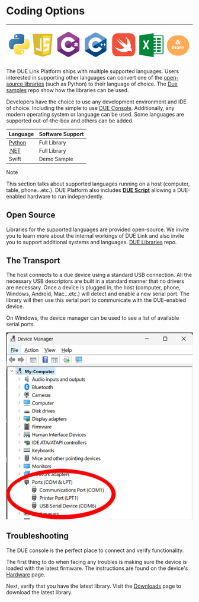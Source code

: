 # Coding Options

---

![Coding Options](../images/coding-options.png)

The DUE Link Platform ships with multiple supported languages. Users interested in supporting other languages can convert one of the [open-source libraries](https://github.com/ghi-electronics/due-libraries) (such as Python) to their language of choice. The [Due samples](https://github.com/ghi-electronics/due-samples) repo show how the libraries can be used. 

Developers have the choice to use any development environment and IDE of choice. Including the simple to use [DUE Console](../../software/console.md). Additionally, any modern operating system or language can be used. Some languages are supported out-of-the-box and others can be added.

Language | Software Support
---|---
[Python](python.md) | Full Library
[.NET](dotnet.md) | Full Library
Swift | Demo Sample


> [!NOTE]
> This section talks about supported languages running on a host (computer, table, phone...etc.). DUE Platform also includes [**DUE Script**](../due-script/due-script.md) allowing a DUE-enabled hardware to run independently.

## Open Source

Libraries for the supported languages are provided open-source. We invite you to learn more about the internal workings of DUE Link and also invite you to support additional systems and languages. [DUE Libraries](https://github.com/ghi-electronics/due-libraries) repo.

## The Transport

The host connects to a due device using a standard USB connection. All the necessary USB descriptors are built in a standard manner that no drivers are necessary. Once a device is plugged in, the host (computer, phone, Windows, Android, Mac...etc.) will detect and enable a new serial port. The library will then use this serial port to communicate with the DUE-enabled device.

On Windows, the device manager can be used to see a list of available serial ports.

![Device Manager](../images/device-manager.jpg)

## Troubleshooting

The DUE console is the perfect place to connect and verify functionality.

The first thing to do when facing any troubles is making sure the device is loaded with the latest firmware. The instructions are found on the device's [Hardware](../../hardware/intro.md) page.

Next, verify that you have the latest library. Visit the [Downloads](../downloads.md) page to download the latest library.

 